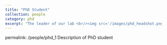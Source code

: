 ```yaml
---
title: "PhD Student"
collection: people
category: phd
excerpt: "The leader of our lab <br/><img src='/images/phd_headshot.png'>"
---
```

permalink: /people/phd_1
Description of PhD student